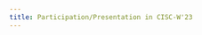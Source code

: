 ```yaml
---
title: Participation/Presentation in CISC-W'23 
---
```


<!-- In May 8--12, I visited UQ Cyber to make the one-week lecture. -->
